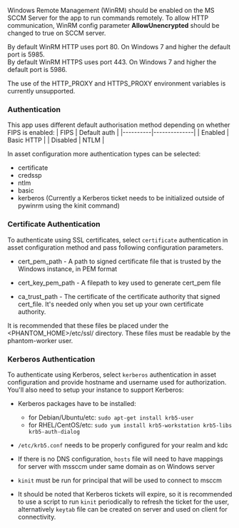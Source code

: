 [comment]: # "    File: README.md"
[comment]: # "  Copyright (c) 2017-2024 Splunk Inc."
[comment]: # ""
[comment]: # "Licensed under the Apache License, Version 2.0 (the 'License');"
[comment]: # "you may not use this file except in compliance with the License."
[comment]: # "You may obtain a copy of the License at"
[comment]: # ""
[comment]: # "    http://www.apache.org/licenses/LICENSE-2.0"
[comment]: # ""
[comment]: # "Unless required by applicable law or agreed to in writing, software distributed under"
[comment]: # "the License is distributed on an 'AS IS' BASIS, WITHOUT WARRANTIES OR CONDITIONS OF ANY KIND,"
[comment]: # "either express or implied. See the License for the specific language governing permissions"
[comment]: # "and limitations under the License."
[comment]: # ""
Windows Remote Management (WinRM) should be enabled on the MS SCCM Server for the app to run
commands remotely. To allow HTTP communication, WinRM config parameter **AllowUnencrypted** should
be changed to true on SCCM server.

By default WinRM HTTP uses port 80. On Windows 7 and higher the default port is 5985.  
By default WinRM HTTPS uses port 443. On Windows 7 and higher the default port is 5986.

The use of the HTTP_PROXY and HTTPS_PROXY environment variables is
currently unsupported.

### Authentication

This app uses different default authorisation method depending on whether FIPS is enabled:
| FIPS     | Default auth |
|----------|--------------|
| Enabled  | Basic HTTP   |
| Disabled | NTLM         |

In asset configuration more authentication types can be selected:
* certificate
* credssp
* ntlm
* basic
* kerberos (Currently a Kerberos ticket needs to be initialized outside of pywinrm using the kinit command)

### Certificate Authentication

To authenticate using SSL certificates, select `certificate` authentication in asset configuration method and pass following configuration parameters.

* cert_pem_path - A path to signed certificate file that is trusted by the Windows instance, in PEM format

* cert_key_pem_path - A filepath to key used to generate cert_pem file

* ca_trust_path - The certificate of the certificate authority that signed cert_file. It's needed only when you set up your own certificate authority.

It is recommended that these files be placed under the <PHANTOM_HOME>/etc/ssl/ directory. These files must be readable by the phantom-worker user.

### Kerberos Authentication

To authenticate using Kerberos, select `kerberos` authentication in asset configuration and provide hostname and username used for authorization.
You'll also need to setup your instance to support Kerberos:

-  Kerberos packages have to be installed:
    - for Debian/Ubuntu/etc: `sudo apt-get install krb5-user`
    - for RHEL/CentOS/etc: `sudo yum install krb5-workstation krb5-libs krb5-auth-dialog`

-  `/etc/krb5.conf` needs to be properly configured for your realm and kdc
-  If there is no DNS configuration, `hosts` file will need to have mappings for server with mssccm under same domain as on Windows server 
-  `kinit` must be run for principal that will be used to connect to msccm
-   It should be noted that Kerberos tickets will expire, so it is recommended to use a script to
    run `kinit` periodically to refresh the ticket for the user, alternatively `keytab` file can be created on server and used on client for connectivity.
